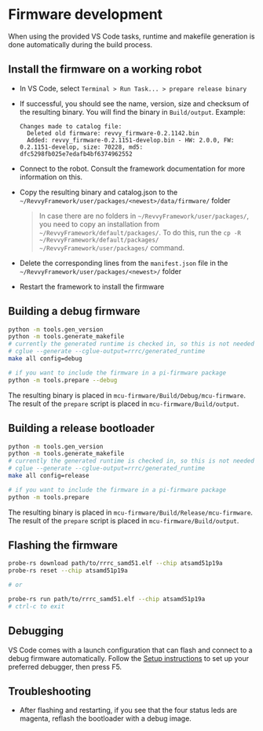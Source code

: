 Firmware development
====================

When using the provided VS Code tasks, runtime and makefile generation is done automatically during the build process.

Install the firmware on a working robot
---------------------------------------

- In VS Code, select `Terminal > Run Task... > prepare release binary`
- If successful, you should see the name, version, size and checksum of the resulting binary.
  You will find the binary in `Build/output`. Example:

  ```
  Changes made to catalog file:
    Deleted old firmware: revvy_firmware-0.2.1142.bin
    Added: revvy_firmware-0.2.1151-develop.bin - HW: 2.0.0, FW: 0.2.1151-develop, size: 70228, md5: dfc5298fb025e7edafb4bf6374962552
  ```

- Connect to the robot. Consult the framework documentation for more information on this.
- Copy the resulting binary and catalog.json to the `~/RevvyFramework/user/packages/<newest>/data/firmware/` folder
    > In case there are no folders in `~/RevvyFramework/user/packages/`, you need to copy an installation from `~/RevvyFramework/default/packages/`.
    > To do this, run the `cp -R ~/RevvyFramework/default/packages/ ~/RevvyFramework/user/packages/` command.
- Delete the corresponding lines from the `manifest.json` file in the `~/RevvyFramework/user/packages/<newest>/` folder
- Restart the framework to install the firmware

Building a debug firmware
-------------------------

```bash
python -m tools.gen_version
python -m tools.generate_makefile
# currently the generated runtime is checked in, so this is not needed
# cglue --generate --cglue-output=rrrc/generated_runtime
make all config=debug

# if you want to include the firmware in a pi-firmware package
python -m tools.prepare --debug
```

The resulting binary is placed in `mcu-firmware/Build/Debug/mcu-firmware`.
The result of the `prepare` script is placed in `mcu-firmware/Build/output`.

Building a release bootloader
-----------------------------

```bash
python -m tools.gen_version
python -m tools.generate_makefile
# currently the generated runtime is checked in, so this is not needed
# cglue --generate --cglue-output=rrrc/generated_runtime
make all config=release

# if you want to include the firmware in a pi-firmware package
python -m tools.prepare
```

The resulting binary is placed in `mcu-firmware/Build/Release/mcu-firmware`.
The result of the `prepare` script is placed in `mcu-firmware/Build/output`.

Flashing the firmware
---------------------

```bash
probe-rs download path/to/rrrc_samd51.elf --chip atsamd51p19a
probe-rs reset --chip atsamd51p19a

# or

probe-rs run path/to/rrrc_samd51.elf --chip atsamd51p19a
# ctrl-c to exit
```

Debugging
---------

VS Code comes with a launch configuration that can flash and connect to a debug firmware
automatically. Follow the [Setup instructions](../setup.md) to set up your preferred debugger, then press F5.

Troubleshooting
---------------

- After flashing and restarting, if you see that the four status leds are magenta, reflash
the bootloader with a debug image.
